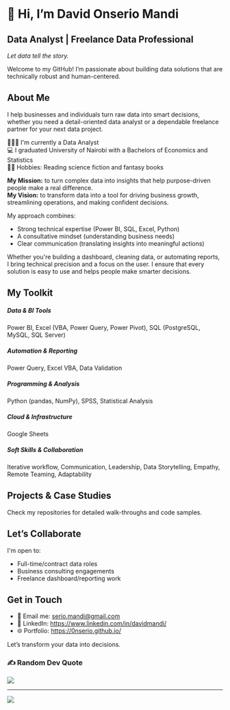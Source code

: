 # 👋 Hi, I’m David Onserio Mandi


## Data Analyst | Freelance Data Professional

_Let data tell the story._ 

 Welcome to my GitHub! I’m passionate about building data solutions that are technically robust and human-centered. 


## About Me

I help businesses and individuals turn raw data into smart decisions, whether you need a detail-oriented data analyst or a dependable freelance partner for your next data project.

👨🏿‍🎓 I'm currently a Data Analyst<br>
💻 I graduated University of Nairobi with a Bachelors  of Economics and Statistics<br>
👸🏿 Hobbies: Reading science fiction and fantasy books<br>

**My Mission:** to turn complex data into insights that help purpose-driven people make a real difference.<br>**My Vision:** to transform data into a tool for driving business growth, streamlining operations, and making confident decisions.<br>

My approach combines:
* Strong technical expertise (Power BI, SQL, Excel, Python) 
* A consultative mindset (understanding business needs)
* Clear communication (translating insights into meaningful actions)

Whether you're building a dashboard, cleaning data, or automating reports, I bring technical precision and a focus on the user. I ensure that every solution is easy to use and helps people make smarter decisions.

## My Toolkit
##### Data & BI Tools
Power BI, Excel (VBA, Power Query, Power Pivot), SQL (PostgreSQL, MySQL, SQL Server)

##### Automation & Reporting
Power Query, Excel VBA, Data Validation

##### Programming & Analysis
Python (pandas, NumPy), SPSS, Statistical Analysis

##### Cloud & Infrastructure<br>
Google Sheets

##### Soft Skills & Collaboration
Iterative workflow, Communication, Leadership, Data Storytelling, Empathy, Remote Teaming, Adaptability

## Projects & Case Studies
Check my repositories for detailed walk-throughs and code samples.


## Let’s Collaborate
I'm open to:
* Full-time/contract data roles
* Business consulting engagements
* Freelance dashboard/reporting work

## Get in Touch
* 📧 Email me: serio.mandi@gmail.com
* 🔗 LinkedIn: https://www.linkedin.com/in/davidmandi/
* 🌐 Portfolio: https://0nserio.github.io/


Let’s transform your data into decisions.


### ✍️ Random Dev Quote
![](https://quotes-github-readme.vercel.app/api?type=horizontal&theme=radical)

---
[![](https://visitcount.itsvg.in/api?id=0nserio&icon=0&color=0)](https://visitcount.itsvg.in)

<!-- Proudly created with GPRM ( https://gprm.itsvg.in ) -->

